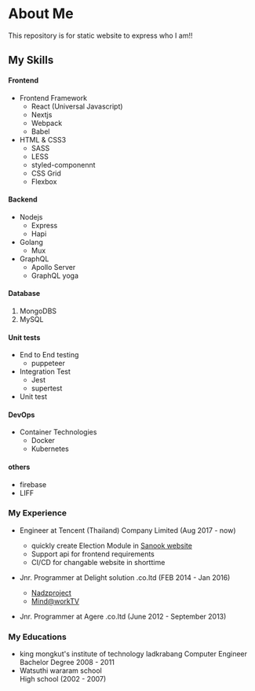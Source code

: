 # About Me

This repository is for static website to express who I am!!

## My Skills

#### Frontend

- Frontend Framework
  <ul>
    <li>React (Universal Javascript)</li>
    <li>Nextjs</li>
    <li>Webpack</li>
    <li>Babel</li>
  </ul>
- HTML & CSS3
  <ul>
    <li>SASS</li>
    <li>LESS</li>
    <li>styled-componennt</li>
    <li>CSS Grid</li>
    <li>Flexbox</li>
  </ul>

#### Backend

- Nodejs
  <ul>
    <li>Express</li>
    <li>Hapi</li>
  </ul>
- Golang
  <ul>
    <li>Mux</li>
  </ul>
- GraphQL
  <ul>
    <li>Apollo Server</li>
    <li>GraphQL yoga</li>
  </ul>

#### Database

1. MongoDBS
2. MySQL

#### Unit tests

- End to End testing
  <ul>
    <li>puppeteer</li>
  </ul>
- Integration Test
  <ul>
    <li>Jest</li>
    <li>supertest</li>
  </ul>
- Unit test

#### DevOps

- Container Technologies
  <ul>
    <li>Docker</li>
    <li>Kubernetes</li>
  </ul>

#### others

- firebase
- LIFF

### My Experience

- Engineer at Tencent (Thailand) Company Limited (Aug 2017 - now)

  <ul>
    <li>quickly create Election Module in <a href="https://www.sanook.com/news/election/candidates/">Sanook website</a></li>
    <li>Support api for frontend requirements</li>
    <li>CI/CD for changable website in shorttime</li>
  </ul>

- Jnr. Programmer at Delight solution .co.ltd (FEB 2014 - Jan 2016)
  <ul>
    <li><a href="http://www.nadzproject.com/th/Products">Nadzproject</a></li>
    <li><a href="http://www.mindsatworktv.com/2014/">Mind@workTV</a></li>
  </ul>
- Jnr. Programmer at Agere .co.ltd (June 2012 - September 2013)

### My Educations

- king mongkut's institute of technology ladkrabang Computer Engineer
  <br />Bachelor Degree 2008 - 2011
- Watsuthi wararam school
  <br />High school (2002 - 2007)
